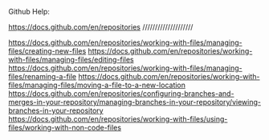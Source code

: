 Github Help:

https://docs.github.com/en/repositories
\/\/\/\/\/\/\/\/\/\/\/\/\/\/\/\/\/\/\/\/

https://docs.github.com/en/repositories/working-with-files/managing-files/creating-new-files
https://docs.github.com/en/repositories/working-with-files/managing-files/editing-files
https://docs.github.com/en/repositories/working-with-files/managing-files/renaming-a-file
https://docs.github.com/en/repositories/working-with-files/managing-files/moving-a-file-to-a-new-location
https://docs.github.com/en/repositories/configuring-branches-and-merges-in-your-repository/managing-branches-in-your-repository/viewing-branches-in-your-repository
https://docs.github.com/en/repositories/working-with-files/using-files/working-with-non-code-files

